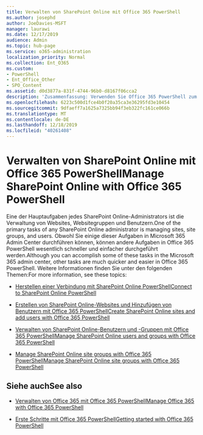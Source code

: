 ```yaml
---
title: Verwalten von SharePoint Online mit Office 365 PowerShell
ms.author: josephd
author: JoeDavies-MSFT
manager: laurawi
ms.date: 12/17/2019
audience: Admin
ms.topic: hub-page
ms.service: o365-administration
localization_priority: Normal
ms.collection: Ent_O365
ms.custom:
- PowerShell
- Ent_Office_Other
- SPO_Content
ms.assetid: d0d3877a-831f-4744-96b0-d8167f06cca2
description: 'Zusammenfassung: Verwenden Sie Office 365 PowerShell zum Verwalten von SharePoint Online-Benutzern, -Gruppen und -Websitegruppen.'
ms.openlocfilehash: 6223c500d1fce4b0f20a35ca3e36295fd3e10454
ms.sourcegitcommit: 9dfaeff7a1625a7325bb94f3eb322fc161ce066b
ms.translationtype: MT
ms.contentlocale: de-DE
ms.lasthandoff: 12/18/2019
ms.locfileid: "40261408"
---
```

# <a name="manage-sharepoint-online-with-office-365-powershell"></a><span data-ttu-id="0b19c-103">Verwalten von SharePoint Online mit Office 365 PowerShell</span><span class="sxs-lookup"><span data-stu-id="0b19c-103">Manage SharePoint Online with Office 365 PowerShell</span></span>

<span data-ttu-id="0b19c-104">Eine der Hauptaufgaben jedes SharePoint Online-Administrators ist die Verwaltung von Websites, Websitegruppen und Benutzern.</span><span class="sxs-lookup"><span data-stu-id="0b19c-104">One of the primary tasks of any SharePoint Online administrator is managing sites, site groups, and users.</span></span> <span data-ttu-id="0b19c-105">Obwohl Sie einige dieser Aufgaben in Microsoft 365 Admin Center durchführen können, können andere Aufgaben in Office 365 PowerShell wesentlich schneller und einfacher durchgeführt werden.</span><span class="sxs-lookup"><span data-stu-id="0b19c-105">Although you can accomplish some of these tasks in the Microsoft 365 admin center, other tasks are much quicker and easier in Office 365 PowerShell.</span></span> <span data-ttu-id="0b19c-106">Weitere Informationen finden Sie unter den folgenden Themen:</span><span class="sxs-lookup"><span data-stu-id="0b19c-106">For more information, see these topics:</span></span>

- [<span data-ttu-id="0b19c-107">Herstellen einer Verbindung mit SharePoint Online PowerShell</span><span class="sxs-lookup"><span data-stu-id="0b19c-107">Connect to SharePoint Online PowerShell</span></span>](https://docs.microsoft.com/powershell/sharepoint/sharepoint-online/connect-sharepoint-online?view=sharepoint-ps)
  
- [<span data-ttu-id="0b19c-108">Erstellen von SharePoint Online-Websites und Hinzufügen von Benutzern mit Office 365 PowerShell</span><span class="sxs-lookup"><span data-stu-id="0b19c-108">Create SharePoint Online sites and add users with Office 365 PowerShell</span></span>](create-sharepoint-sites-and-add-users-with-powershell.md)
    
- [<span data-ttu-id="0b19c-109">Verwalten von SharePoint Online-Benutzern und -Gruppen mit Office 365 PowerShell</span><span class="sxs-lookup"><span data-stu-id="0b19c-109">Manage SharePoint Online users and groups with Office 365 PowerShell</span></span>](manage-sharepoint-users-and-groups-with-powershell.md)
    
- [<span data-ttu-id="0b19c-110">Manage SharePoint Online site groups with Office 365 PowerShell</span><span class="sxs-lookup"><span data-stu-id="0b19c-110">Manage SharePoint Online site groups with Office 365 PowerShell</span></span>](manage-sharepoint-site-groups-with-powershell.md)
    
## <a name="see-also"></a><span data-ttu-id="0b19c-111">Siehe auch</span><span class="sxs-lookup"><span data-stu-id="0b19c-111">See also</span></span>

- [<span data-ttu-id="0b19c-112">Verwalten von Office 365 mit Office 365 PowerShell</span><span class="sxs-lookup"><span data-stu-id="0b19c-112">Manage Office 365 with Office 365 PowerShell</span></span>](manage-office-365-with-office-365-powershell.md)

- [<span data-ttu-id="0b19c-113">Erste Schritte mit Office 365 PowerShell</span><span class="sxs-lookup"><span data-stu-id="0b19c-113">Getting started with Office 365 PowerShell</span></span>](getting-started-with-office-365-powershell.md)
